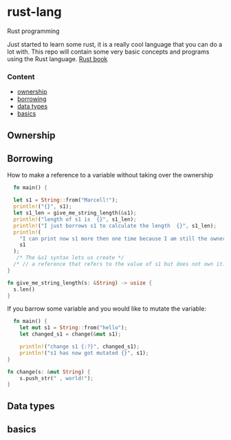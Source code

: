 # rust-lang

Rust programming

Just started to learn some rust, it is a really cool language that you can do a lot with. This repo will contain some very basic concepts and programs using the Rust language.
[Rust book](https://doc.rust-lang.org/book/title-page.html)

### Content

* [ownership](#ow)
* [borrowing](#br)
* [data types](#dt)
* [basics](#bcs)

## Ownership <a name = "ow"></a>

## Borrowing <a name = "br"></a>

How to make a reference to a variable without taking over the ownership

``` rust
  fn main() {

  let s1 = String::from("Marcell!");
  println!("{}", s1);
  let s1_len = give_me_string_length(&s1);
  println!("length of s1 is  {}", s1_len);
  println!("I just borrows s1 to calculate the length  {}", s1_len);
  println!(
    "I can print now s1 more then one time because I am still the owner{}",
    s1
  );
   /* The &s1 syntax lets us create */
  /* // a reference that refers to the value of s1 but does not own it. */
}

fn give_me_string_length(s: &String) -> usize {
  s.len()
}

```

If you barrow some variable and you would like to mutate the variable:

``` rust
  fn main() {
    let mut s1 = String::from("hello");
    let changed_s1 = change(&mut s1);

    println!("change s1 {:?}", changed_s1);
    println!("s1 has now got mutated {}", s1);
}

fn change(s: &mut String) {
    s.push_str(" , world!");
}

```

## Data types <a name = "dt"></a>

## basics <a name = "bcs"></a>
